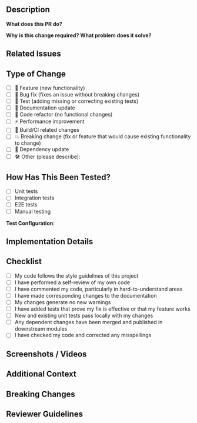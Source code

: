 <!-- 
PR Title Format: <type>(<scope>): <short summary>
  type: feat, fix, docs, style, refactor, perf, test, build, ci, chore, revert
  scope: optional, can be anything that specifies the place of change
  summary: short, present tense, no period
  example: feat(parser): add ability to parse arrays
-->

## Description

**What does this PR do?**

<!-- Provide a clear and concise description of the changes introduced by this PR -->

**Why is this change required? What problem does it solve?**

<!-- Explain the motivation behind this PR -->

## Related Issues

<!-- 
Link related issues below. Insert the issue link or reference using #
Examples:
- Fixes #123
- Resolves #456
- Related to #789
-->

## Type of Change

<!-- Please check the one or more that apply to this PR using "x" -->

- [ ] 🚀 Feature (new functionality)
- [ ] 🐛 Bug fix (fixes an issue without breaking changes)
- [ ] 🧪 Test (adding missing or correcting existing tests)
- [ ] 📝 Documentation update
- [ ] 🧹 Code refactor (no functional changes)
- [ ] ⚡ Performance improvement
- [ ] 🔧 Build/CI related changes
- [ ] 💥 Breaking change (fix or feature that would cause existing functionality to change)
- [ ] 🔄 Dependency update
- [ ] 🛠️ Other (please describe):

## How Has This Been Tested?

<!-- 
Describe the tests that you ran to verify your changes. 
Provide instructions so we can reproduce. 
-->

- [ ] Unit tests
- [ ] Integration tests
- [ ] E2E tests
- [ ] Manual testing

**Test Configuration**:
<!-- If relevant, describe the test environment or specific setup -->

## Implementation Details

<!-- 
Optional: Any significant design decisions, architectural choices, or approaches taken 
Highlight any key points that reviewers should focus on
-->

## Checklist

<!-- Please check the one or more that apply to this PR using "x" -->

- [ ] My code follows the style guidelines of this project
- [ ] I have performed a self-review of my own code
- [ ] I have commented my code, particularly in hard-to-understand areas
- [ ] I have made corresponding changes to the documentation
- [ ] My changes generate no new warnings
- [ ] I have added tests that prove my fix is effective or that my feature works
- [ ] New and existing unit tests pass locally with my changes
- [ ] Any dependent changes have been merged and published in downstream modules
- [ ] I have checked my code and corrected any misspellings

## Screenshots / Videos

<!-- If applicable, add screenshots or videos to help explain your changes -->

## Additional Context

<!-- Add any other context about the PR here -->

## Breaking Changes

<!-- 
Does this PR introduce a breaking change? If yes, please describe the impact and migration path for existing applications.
If no, please state "No breaking changes"
-->

## Reviewer Guidelines

<!-- 
Optional: Any specific guidelines for reviewers, areas of concern, or specific feedback you're seeking
Examples:
- Please focus on the error handling in the parsing function
- I'm particularly interested in feedback on the API design
--> 